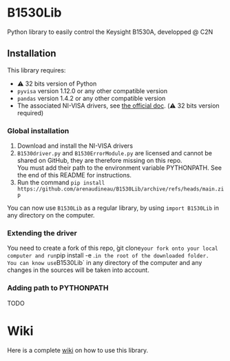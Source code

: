 # B1530Lib
Python library to easily control the Keysight B1530A, developped @ C2N

## Installation
This library requires:  
* ⚠️ 32 bits version of Python
* `pyvisa` version 1.12.0 or any other compatible version
* `pandas` version 1.4.2 or any other compatible version
* The associated NI-VISA drivers, see [the official doc](https://pyvisa.readthedocs.io/en/latest/faq/getting_nivisa.html#faq-getting-nivisa). (⚠️ 32 bits version required)

### Global installation
1. Download and install the NI-VISA drivers
2. `B1530driver.py` and `B1530ErrorModule.py` are licensed and cannot be shared on GitHub, they are therefore missing on this repo.  
You must add their path to the environment variable PYTHONPATH. See the end of this README for instructions.  
3. Run the command `pip install https://github.com/arenaudineau/B1530Lib/archive/refs/heads/main.zip`

You can now use `B1530Lib` as a regular library, by using `import B1530Lib` in any directory on the computer.

### Extending the driver
You need to create a fork of this repo, ̀git clone` your fork onto your local computer and run `pip install -e .` in the root of the downloaded folder.  
You can know use `B1530Lib` in any directory of the computer and any changes in the sources will be taken into account. 

### Adding path to PYTHONPATH
TODO

# Wiki
Here is a complete [wiki](../../wiki) on how to use this library.
